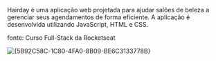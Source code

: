Hairday é uma aplicação web projetada para ajudar salões de beleza a gerenciar seus agendamentos de forma eficiente.
A aplicação é desenvolvida utilizando JavaScript, HTML e CSS.

fonte: Curso Full-Stack da Rocketseat

![{5B92C58C-1C80-4FA0-8B09-BE6C3133778B}](https://github.com/user-attachments/assets/64616d06-417f-4e79-9b82-ce0f8475b9a6)

